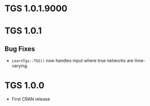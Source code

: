 # TGS 1.0.1.9000

# TGS 1.0.1
## Bug Fixes
* `LearnTgs::TGS()` now handles input where true networks are time-varying.

# TGS 1.0.0
* First CRAN release
